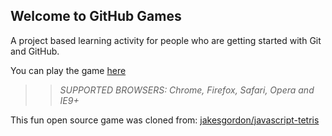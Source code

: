 ## Welcome to GitHub Games

A project based learning activity for people who are getting started with Git and GitHub.

You can play the game [here](https://BobbySchmidt.github.io/github-games/)

>> _*SUPPORTED BROWSERS*: Chrome, Firefox, Safari, Opera and IE9+_

This fun open source game was cloned from: [jakesgordon/javascript-tetris](https://github.com/jakesgordon/javascript-tetris)
